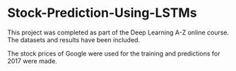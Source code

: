 # Stock-Prediction-Using-LSTMs
This project was completed as part of the Deep Learning A-Z online course.
The datasets and results have been included.

The stock prices of Google were used for the training and predictions for 2017 were made.
